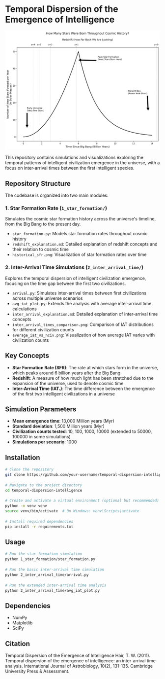 # Temporal Dispersion of the Emergence of Intelligence

![Star Formation Rate](1_star_formation/historical_sfr.png)

This repository contains simulations and visualizations exploring the temporal patterns of intelligent civilization emergence in the universe, with a focus on inter-arrival times between the first intelligent species.

## Repository Structure

The codebase is organized into two main modules:

### 1. Star Formation Rate (`1_star_formation/`)

Simulates the cosmic star formation history across the universe's timeline, from the Big Bang to the present day.

- `star_formation.py`: Models star formation rates throughout cosmic history
- `redshift_explanation.md`: Detailed explanation of redshift concepts and their relation to cosmic time
- `historical_sfr.png`: Visualization of star formation rates over time

### 2. Inter-Arrival Time Simulations (`2_inter_arrival_time/`)

Explores the temporal dispersion of intelligent civilization emergence, focusing on the time gap between the first two civilizations.

- `arrival.py`: Simulates inter-arrival times between first civilizations across multiple universe scenarios
- `avg_iat_plot.py`: Extends the analysis with average inter-arrival time calculations
- `inter_arrival_explanation.md`: Detailed explanation of inter-arrival time concepts
- `inter_arrival_times_comparison.png`: Comparison of IAT distributions for different civilization counts
- `average_iat_vs_nciv.png`: Visualization of how average IAT varies with civilization counts

## Key Concepts

- **Star Formation Rate (SFR)**: The rate at which stars form in the universe, which peaks around 6 billion years after the Big Bang
- **Redshift**: A measure of how much light has been stretched due to the expansion of the universe, used to denote cosmic time
- **Inter-Arrival Time (IAT₁)**: The time difference between the emergence of the first two intelligent civilizations in a universe

## Simulation Parameters

- **Mean emergence time**: 13,000 Million years (Myr)
- **Standard deviation**: 1,500 Million years (Myr)
- **Civilization counts tested**: 10, 100, 1000, 10000 (extended to 50000, 100000 in some simulations)
- **Simulations per scenario**: 1000

## Installation

```bash
# Clone the repository
git clone https://github.com/your-username/temporal-dispersion-intelligence.git

# Navigate to the project directory
cd temporal-dispersion-intelligence

# Create and activate a virtual environment (optional but recommended)
python -m venv venv
source venv/bin/activate  # On Windows: venv\Scripts\activate

# Install required dependencies
pip install -r requirements.txt
```

## Usage

```bash
# Run the star formation simulation
python 1_star_formation/star_formation.py

# Run the basic inter-arrival time simulation
python 2_inter_arrival_time/arrival.py

# Run the extended inter-arrival time analysis
python 2_inter_arrival_time/avg_iat_plot.py
```

## Dependencies

- NumPy
- Matplotlib
- SciPy

## Citation

Temporal Dispersion of the Emergence of Intelligence
Hair, T. W. (2011). Temporal dispersion of the emergence of intelligence: an inter-arrival time analysis. International Journal of Astrobiology, 10(2), 131-135.
Cambridge University Press & Assessment.
